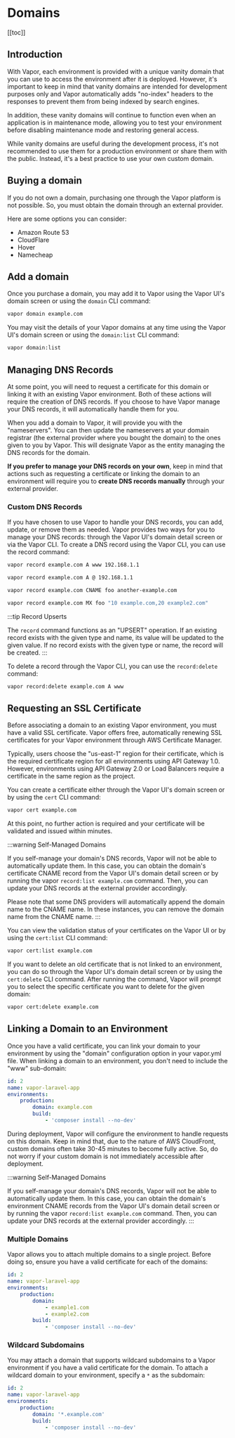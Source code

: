 # Domains

[[toc]]

## Introduction

With Vapor, each environment is provided with a unique vanity domain that you can use to access the environment after it is deployed. However, it's important to keep in mind that vanity domains are intended for development purposes only and Vapor automatically adds "no-index" headers to the responses to prevent them from being indexed by search engines.

In addition, these vanity domains will continue to function even when an application is in maintenance mode, allowing you to test your environment before disabling maintenance mode and restoring general access.

While vanity domains are useful during the development process, it's not recommended to use them for a production environment or share them with the public. Instead, it's a best practice to use your own custom domain.

## Buying a domain

If you do not own a domain, purchasing one through the Vapor platform is not possible. So, you must obtain the domain through an external provider.

Here are some options you can consider:
- Amazon Route 53
- CloudFlare
- Hover
- Namecheap

## Add a domain

Once you purchase a domain, you may add it to Vapor using the Vapor UI's domain screen or using the `domain` CLI command:

```bash
vapor domain example.com
```

You may visit the details of your Vapor domains at any time using the Vapor UI's domain screen or using the `domain:list` CLI command:

```bash
vapor domain:list
```

## Managing DNS Records

At some point, you will need to request a certificate for this domain or linking it with an existing Vapor environment. Both of these actions will require the creation of DNS records. If you choose to have Vapor manage your DNS records, it will automatically handle them for you.

When you add a domain to Vapor, it will provide you with the "nameservers". You can then update the nameservers at your domain registrar (the external provider where you bought the domain) to the ones given to you by Vapor. This will designate Vapor as the entity managing the DNS records for the domain.

**If you prefer to manage your DNS records on your own**, keep in mind that actions such as requesting a certificate or linking the domain to an environment will require you to **create DNS records manually** through your external provider.

### Custom DNS Records

If you have chosen to use Vapor to handle your DNS records, you can add, update, or remove them as needed. Vapor provides two ways for you to manage your DNS records: through the Vapor UI's domain detail screen or via the Vapor CLI. To create a DNS record using the Vapor CLI, you can use the record command:

```bash
vapor record example.com A www 192.168.1.1

vapor record example.com A @ 192.168.1.1

vapor record example.com CNAME foo another-example.com

vapor record example.com MX foo "10 example.com,20 example2.com"
```

:::tip Record Upserts

The `record` command functions as an "UPSERT" operation. If an existing record exists with the given type and name, its value will be updated to the given value. If no record exists with the given type or name, the record will be created.
:::

To delete a record through the Vapor CLI, you can use the `record:delete` command:

```bash
vapor record:delete example.com A www
```

## Requesting an SSL Certificate

Before associating a domain to an existing Vapor environment, you must have a valid SSL certificate. Vapor offers free, automatically renewing SSL certificates for your Vapor environment through AWS Certificate Manager.

Typically, users choose the "us-east-1" region for their certificate, which is the required certificate region for all environments using API Gateway 1.0. However, environments using API Gateway 2.0 or Load Balancers require a certificate in the same region as the project.

You can create a certificate either through the Vapor UI's domain screen or by using the `cert` CLI command:

```bash
vapor cert example.com
```

At this point, no further action is required and your certificate will be validated and issued within minutes.

:::warning Self-Managed Domains

If you self-manage your domain's DNS records, Vapor will not be able to automatically update them. In this case, you can obtain the domain's certificate CNAME record from the Vapor UI's domain detail screen or by running the vapor `record:list example.com` command. Then, you can update your DNS records at the external provider accordingly.

Please note that some DNS providers will automatically append the domain name to the CNAME name. In these instances, you can remove the domain name from the CNAME name.
:::

You can view the validation status of your certificates on the Vapor UI or by using the `cert:list` CLI command:

```bash
vapor cert:list example.com
```

If you want to delete an old certificate that is not linked to an environment, you can do so through the Vapor UI's domain detail screen or by using the `cert:delete` CLI command. After running the command, Vapor will prompt you to select the specific certificate you want to delete for the given domain:

```bash
vapor cert:delete example.com
```

## Linking a Domain to an Environment

Once you have a valid certificate, you can link your domain to your environment by using the "domain" configuration option in your vapor.yml file. When linking a domain to an environment, you don't need to include the "www" sub-domain:

```yaml
id: 2
name: vapor-laravel-app
environments:
    production:
        domain: example.com
        build:
            - 'composer install --no-dev'
```

During deployment, Vapor will configure the environment to handle requests on this domain. Keep in mind that, due to the nature of AWS CloudFront, custom domains often take 30-45 minutes to become fully active. So, do not worry if your custom domain is not immediately accessible after deployment.

:::warning Self-Managed Domains

If you self-manage your domain's DNS records, Vapor will not be able to automatically update them. In this case, you can obtain the domain's environment CNAME records from the Vapor UI's domain detail screen or by running the vapor `record:list example.com` command. Then, you can update your DNS records at the external provider accordingly.
:::

### Multiple Domains

Vapor allows you to attach multiple domains to a single project. Before doing so, ensure you have a valid certificate for each of the domains:

```yaml
id: 2
name: vapor-laravel-app
environments:
    production:
        domain:
            - example1.com
            - example2.com
        build:
            - 'composer install --no-dev'
```

### Wildcard Subdomains

You may attach a domain that supports wildcard subdomains to a Vapor environment if you have a valid certificate for the domain. To attach a wildcard domain to your environment, specify a `*` as the subdomain:

```yaml
id: 2
name: vapor-laravel-app
environments:
    production:
        domain: '*.example.com'
        build:
            - 'composer install --no-dev'
```
